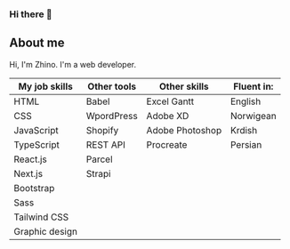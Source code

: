 ### Hi there 👋
## About me

Hi, I'm Zhino. I'm a web developer.


| My job skills  | Other tools    | Other skills   | Fluent in:     |  
|----------------|----------------|----------------|----------------|
| HTML           | Babel          | Excel Gantt    | English        |
| CSS            | WpordPress     | Adobe XD       | Norwigean      |
| JavaScript     | Shopify        | Adobe Photoshop| Krdish         |
| TypeScript     | REST API       | Procreate      | Persian        |
| React.js       | Parcel
| Next.js        | Strapi
| Bootstrap      |
| Sass           |
| Tailwind CSS   |
| Graphic design |
                  
 




